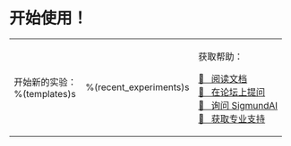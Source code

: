 # 开始使用！

<table><tr><td>

开始新的实验：<br />
%(templates)s

</td><td>

%(recent_experiments)s

</td><td>

获取帮助：<br />

<a href="http://osdoc.cogsci.nl" class="button">&#x1F440;&nbsp;&nbsp; 阅读文档</a><br />
<a href="http://forum.cogsci.nl" class="button">&#x1F4AC;&nbsp;&nbsp; 在论坛上提问</a><br />
<a href="http://sigmundai.eu" class="button">&#129302;&nbsp;&nbsp; 询问 SigmundAI</a><br />
<a href="http://professional.cogsci.nl" class="button">&#x1F9D0;&nbsp;&nbsp; 获取专业支持</a>

</td></tr></table>